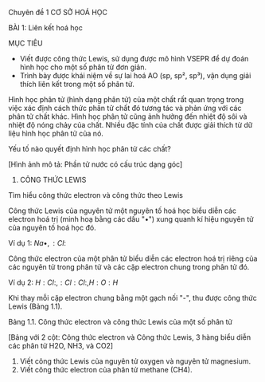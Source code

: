 Chuyên đề 1
CƠ SỞ HOÁ HỌC

BÀI 1: Liên kết hoá học

MỤC TIÊU
- Viết được công thức Lewis, sử dụng được mô hình VSEPR để dự đoán hình học cho một số phân tử đơn giản.
- Trình bày được khái niệm về sự lai hoá AO (sp, sp², sp³), vận dụng giải thích liên kết trong một số phân tử.

Hình học phân tử (hình dạng phân tử) của một chất rất quan trọng trong việc xác định cách thức phân tử chất đó tương tác và phản ứng với các phân tử chất khác. Hình học phân tử cũng ảnh hưởng đến nhiệt độ sôi và nhiệt độ nóng chảy của chất. Nhiều đặc tính của chất được giải thích từ dữ liệu hình học phân tử của nó.

Yếu tố nào quyết định hình học phân tử các chất?

[Hình ảnh mô tả: Phần tử nước có cấu trúc dạng góc]

1. CÔNG THỨC LEWIS

Tìm hiểu công thức electron và công thức theo Lewis

Công thức Lewis của nguyên tử một nguyên tố hoá học biểu diễn các electron hoá trị (minh hoạ bằng các dấu "•") xung quanh kí hiệu nguyên tử của nguyên tố hoá học đó.

Ví dụ 1: $Na•, :Cl:$

Công thức electron của một phân tử biểu diễn các electron hoá trị riêng của các nguyên tử trong phân tử và các cặp electron chung trong phân tử đó.

Ví dụ 2: $H :Cl:, :Cl:Cl:, H :O: H$

Khi thay mỗi cặp electron chung bằng một gạch nối "-", thu được công thức Lewis (Bảng 1.1).

Bảng 1.1. Công thức electron và công thức Lewis của một số phân tử

[Bảng với 2 cột: Công thức electron và Công thức Lewis, 3 hàng biểu diễn các phân tử H2O, NH3, và CO2]

1. Viết công thức Lewis của nguyên tử oxygen và nguyên tử magnesium.
2. Viết công thức electron của phân tử methane (CH4).